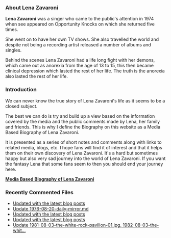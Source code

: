 ### About Lena Zavaroni

<p><strong>Lena Zavaroni</strong> was a singer who came to the public's attention in 1974 when see appeared on Opportunity Knocks on which she returned five times.</p>

<p>She went on to have her own TV shows. She also travelled the world and despite not being a recording artist released a number of albums and singles.</p>

<p>Behind the scenes Lena Zavaroni had a life long fight with her demons, which came out as anorexia from the age of 13 to 15, this then became clinical depression which lasted the rest of her life. The truth is the anorexia also lasted the rest of her life.</p>

### Introduction

<p>We can never know the true story of Lena Zavaroni's life as it seems to be a closed subject.</p>

<p>The best we can do is try and build up a view based on the information covered by the media and the public comments made by Lena, her family and friends. This is why I define the Biography on this website as a Media Based Biography of Lena Zavaroni.</p>

<p>It is presented as a series of short notes and comments along with links to related media, blogs, etc. I hope fans will find it of interest and that it helps them on their own discovery of Lena Zavaroni. It's a hard but sometimes happy but also very sad journey into the world of Lena Zavaroni. If you want the fantasy Lena that some fans seem to then you should end your journey here.</p>

<a href="https://fanzoflenazavaroni.github.io/biography/lena-zavaroni/"><strong>Media Based Biography of Lena Zavaroni</strong></a>

### Recently Commented Files

<!-- BLOG-POST-LIST:START -->
- [Updated with the latest blog posts](https://github.com/FanzOfLenaZavaroni/fanzoflenazavaroni.github.io/commit/caf563269904e36c13c9ee87c528ccd069c1bf60)
- [Update 1976-08-20-daily-mirror.md](https://github.com/FanzOfLenaZavaroni/fanzoflenazavaroni.github.io/commit/f1d0aaf81ebcd5561cd4c0891f0362a97bcf2a1d)
- [Updated with the latest blog posts](https://github.com/FanzOfLenaZavaroni/fanzoflenazavaroni.github.io/commit/33977b3373c733636581e5102536f7b15fa4624d)
- [Updated with the latest blog posts](https://github.com/FanzOfLenaZavaroni/fanzoflenazavaroni.github.io/commit/51f1804ffcc7f7c574c7e581862837d99f7f0809)
- [Update 1981-08-03-the-white-rock-pavilion-01.jpg, 1982-08-03-the-whit…](https://github.com/FanzOfLenaZavaroni/fanzoflenazavaroni.github.io/commit/e20bb0c05475c7b1d700628c2058bcbcc3934c39)
<!-- BLOG-POST-LIST:END -->
